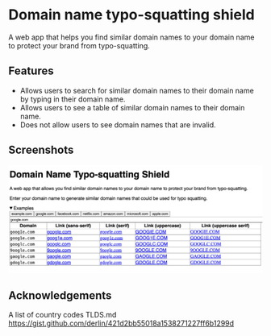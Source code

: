 # Domain name typo-squatting shield

A web app that helps you find similar domain names to your domain name to protect your brand from typo-squatting.

## Features

- Allows users to search for similar domain names to their domain name by typing in their domain name.
- Allows users to see a table of similar domain names to their domain name.
- Does not allow users to see domain names that are invalid.

## Screenshots

![screenshot](./screenshot.png)

## Acknowledgements

A list of country codes TLDS.md
https://gist.github.com/derlin/421d2bb55018a1538271227ff6b1299d
